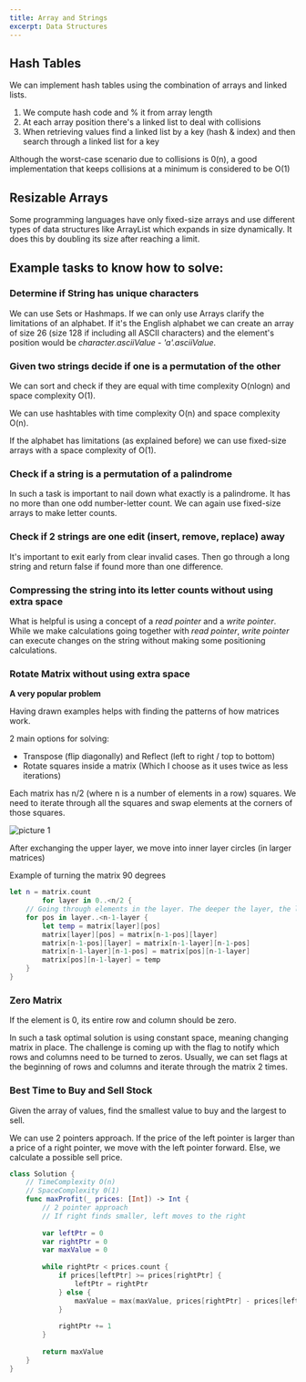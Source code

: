```yaml
---
title: Array and Strings
excerpt: Data Structures
---
```


## Hash Tables

We can implement hash tables using the combination of arrays and linked lists. 

1. We compute hash code and % it from array length
2. At each array position there's a linked list to deal with collisions
3. When retrieving values find a linked list by a key (hash & index) and then search through a linked list for a key

Although the worst-case scenario due to collisions is 0(n), a good implementation that keeps collisions at a minimum is considered to be O(1)

## Resizable Arrays

Some programming languages have only fixed-size arrays and use different types of data structures like ArrayList which expands in size dynamically. It does this by doubling its size after reaching a limit.

## Example tasks to know how to solve:

### Determine if String has unique characters

We can use Sets or Hashmaps. If we can only use Arrays clarify the limitations of an alphabet. If it's the English alphabet we can create an array of size 26 (size 128 if including all ASCII characters) and the element's position would be *character.asciiValue - 'a'.asciiValue*.

### Given two strings decide if one is a permutation of the other

We can sort and check if they are equal with time complexity O(nlogn) and space complexity O(1).

We can use hashtables with time complexity O(n) and space complexity O(n).

If the alphabet has limitations (as explained before) we can use fixed-size arrays with a space complexity of O(1).

### Check if a string is a permutation of a palindrome

In such a task is important to nail down what exactly is a palindrome. It has no more than one odd number-letter count. We can again use fixed-size arrays to make letter counts.

### Check if 2 strings are one edit (insert, remove, replace) away

It's important to exit early from clear invalid cases. Then go through a long string and return false if found more than one difference.

### Compressing the string into its letter counts without using extra space

What is helpful is using a concept of a *read pointer* and a *write pointer*. While we make calculations going together with *read pointer*, *write pointer* can execute changes on the string without making some positioning calculations.

### Rotate Matrix without using extra space

**A very popular problem**

Having drawn examples helps with finding the patterns of how matrices work. 

2 main options for solving:
* Transpose (flip diagonally) and Reflect (left to right / top to bottom)
* Rotate squares inside a matrix (Which I choose as it uses twice as less iterations)

Each matrix has n/2 (where n is a number of elements in a row) squares. We need to iterate through all the squares and swap elements at the corners of those squares. 

![[picture 1](https://www.enjoyalgorithms.com/blog/rotate-a-matrix-by-90-degrees-in-an-anticlockwise-direction)](/images/notes/f53df9570974ef456f0347b2fe8bb8e09876c4c0c4910f51a3fb2bfb42ffc5fb.png)  

After exchanging the upper layer, we move into inner layer circles (in larger matrices)

Example of turning the matrix 90 degrees

```swift
let n = matrix.count
        for layer in 0..<n/2 {
    // Going through elements in the layer. The deeper the layer, the less the elements
    for pos in layer..<n-1-layer {
        let temp = matrix[layer][pos]
        matrix[layer][pos] = matrix[n-1-pos][layer]
        matrix[n-1-pos][layer] = matrix[n-1-layer][n-1-pos]
        matrix[n-1-layer][n-1-pos] = matrix[pos][n-1-layer]
        matrix[pos][n-1-layer] = temp
    }
}
```

### Zero Matrix

If the element is 0, its entire row and column should be zero.

In such a task optimal solution is using constant space, meaning changing matrix in place. The challenge is coming up with the flag to notify which rows and columns need to be turned to zeros. Usually, we can set flags at the beginning of rows and columns and iterate through the matrix 2 times. 

### Best Time to Buy and Sell Stock

Given the array of values, find the smallest value to buy and the largest to sell.

We can use 2 pointers approach. If the price of the left pointer is larger than a price of a right pointer, we move with the left pointer forward. Else, we calculate a possible sell price.

```swift
class Solution {
    // TimeComplexity O(n)
    // SpaceComplexity 0(1)
    func maxProfit(_ prices: [Int]) -> Int {
        // 2 pointer approach
        // If right finds smaller, left moves to the right
        
        var leftPtr = 0
        var rightPtr = 0
        var maxValue = 0
        
        while rightPtr < prices.count {
            if prices[leftPtr] >= prices[rightPtr] {
                leftPtr = rightPtr
            } else {
                maxValue = max(maxValue, prices[rightPtr] - prices[leftPtr])
            }
        
            rightPtr += 1  
        }
        
        return maxValue
    }
}
```